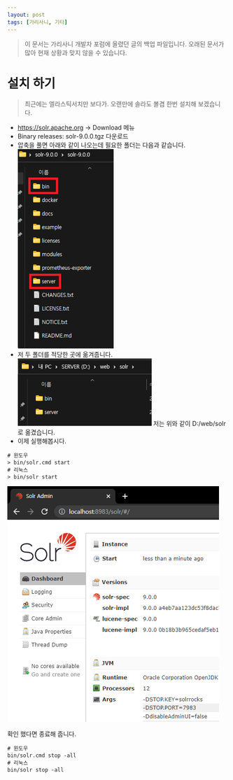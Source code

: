 ```yaml
---
layout: post
tags: [가리사니, 기타]
---
```


> 이 문서는 가리사니 개발자 포럼에 올렸던 글의 백업 파일입니다.
오래된 문서가 많아 현재 상황과 맞지 않을 수 있습니다.

# 설치 하기

> 최근에는 엘라스틱서치만 보다가.
오랜만에 솔라도 볼겸 한번 설치해 보겠습니다.


- https://solr.apache.org -> Download 메뉴
- Binary releases: solr-9.0.0.tgz 다운로드
- 압축을 풀면 아래와 같이 나오는데 필요한 폴더는 다음과 같습니다.
    ![설명](/file/forum/06c14187-5823-48b5-b2d0-299f56222bbe.png)
- 저 두 폴더를 적당한 곳에 옮겨줍니다.
    ![설명](/file/forum/fc206c81-17e4-49ad-a237-7f3fe7bb375a.png)
   저는 위와 같이 D:/web/solr 로 옮겼습니다.
- 이제 실행해봅시다.
```
# 윈도우
> bin/solr.cmd start
# 리눅스
> bin/solr start
```

![설명](/file/forum/89a90cae-cbd6-48a1-94bc-c349d429b2ba.png)

확인 했다면 종료해 줍니다.
```
# 윈도우
bin/solr.cmd stop -all
# 리눅스
bin/solr stop -all
```
